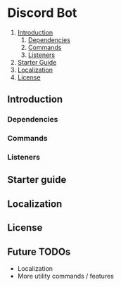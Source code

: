 # Discord Bot

1. [Introduction](#introduction)
   1. [Dependencies](#dependencies)
   2. [Commands](#commands)
   3. [Listeners](#listeners)
2. [Starter Guide](#starter-guide)
3. [Localization](#localization)
4. [License](#license)

## Introduction


### Dependencies


### Commands


### Listeners


## Starter guide


## Localization


## License


## Future TODOs
- Localization
- More utility commands / features